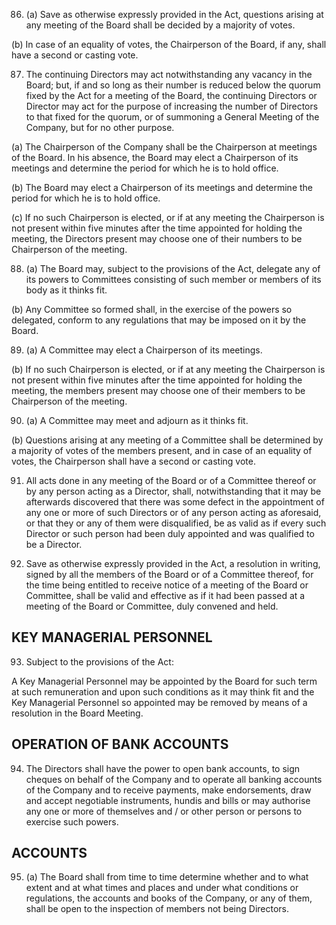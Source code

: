 86. (a) Save as otherwise expressly provided in the Act, questions arising at any meeting of the Board shall be decided by a majority of votes.

(b) In case of an equality of votes, the Chairperson of the Board, if any, shall have a second or casting vote.

87. The continuing Directors may act notwithstanding any vacancy in the Board; but, if and so long as their number is reduced below the quorum fixed by the Act for a meeting of the Board, the continuing Directors or Director may act for the purpose of increasing the number of Directors to that fixed for the quorum, or of summoning a General Meeting of the Company, but for no other purpose.

(a) The Chairperson of the Company shall be the Chairperson at meetings of the Board. In his absence, the Board may elect a Chairperson of its meetings and determine the period for which he is to hold office.

(b) The Board may elect a Chairperson of its meetings and determine the period for which he is to hold office.

(c) If no such Chairperson is elected, or if at any meeting the Chairperson is not present within five minutes after the time appointed for holding the meeting, the Directors present may choose one of their numbers to be Chairperson of the meeting.

88. (a) The Board may, subject to the provisions of the Act, delegate any of its powers to Committees consisting of such member or members of its body as it thinks fit.

(b) Any Committee so formed shall, in the exercise of the powers so delegated, conform to any regulations that may be imposed on it by the Board.

89. (a) A Committee may elect a Chairperson of its meetings.

(b) If no such Chairperson is elected, or if at any meeting the Chairperson is not present within five minutes after the time appointed for holding the meeting, the members present may choose one of their members to be Chairperson of the meeting.

90. (a) A Committee may meet and adjourn as it thinks fit.

(b) Questions arising at any meeting of a Committee shall be determined by a majority of votes of the members present, and in case of an equality of votes, the Chairperson shall have a second or casting vote.

91. All acts done in any meeting of the Board or of a Committee thereof or by any person acting as a Director, shall, notwithstanding that it may be afterwards discovered that there was some defect in the appointment of any one or more of such Directors or of any person acting as aforesaid, or that they or any of them were disqualified, be as valid as if every such Director or such person had been duly appointed and was qualified to be a Director.

92. Save as otherwise expressly provided in the Act, a resolution in writing, signed by all the members of the Board or of a Committee thereof, for the time being entitled to receive notice of a meeting of the Board or Committee, shall be valid and effective as if it had been passed at a meeting of the Board or Committee, duly convened and held.

## KEY MANAGERIAL PERSONNEL

93. Subject to the provisions of the Act:

A Key Managerial Personnel may be appointed by the Board for such term at such remuneration and upon such conditions as it may think fit and the Key Managerial Personnel so appointed may be removed by means of a resolution in the Board Meeting.

## OPERATION OF BANK ACCOUNTS

94. The Directors shall have the power to open bank accounts, to sign cheques on behalf of the Company and to operate all banking accounts of the Company and to receive payments, make endorsements, draw and accept negotiable instruments, hundis and bills or may authorise any one or more of themselves and / or other person or persons to exercise such powers.

## ACCOUNTS

95. (a) The Board shall from time to time determine whether and to what extent and at what times and places and under what conditions or regulations, the accounts and books of the Company, or any of them, shall be open to the inspection of members not being Directors.